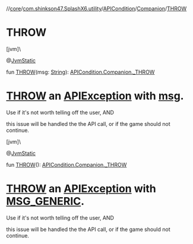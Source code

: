 //[core](../../../../index.md)/[com.shinkson47.SplashX6.utility](../../index.md)/[APICondition](../index.md)/[Companion](index.md)/[THROW](-t-h-r-o-w.md)

# THROW

[jvm]\

@[JvmStatic](https://kotlinlang.org/api/latest/jvm/stdlib/kotlin.jvm/-jvm-static/index.html)

fun [THROW](-t-h-r-o-w.md)(msg: [String](https://kotlinlang.org/api/latest/jvm/stdlib/kotlin/-string/index.html)): [APICondition.Companion._THROW](_-t-h-r-o-w/index.md)

# [THROW](-t-h-r-o-w.md) an [APIException](-a-p-i-exception/index.md) with [msg](-t-h-r-o-w.md).

Use if it's not worth telling off the user, AND

this issue will be handled the the API call, or if the game should not continue.

[jvm]\

@[JvmStatic](https://kotlinlang.org/api/latest/jvm/stdlib/kotlin.jvm/-jvm-static/index.html)

fun [THROW](-t-h-r-o-w.md)(): [APICondition.Companion._THROW](_-t-h-r-o-w/index.md)

# [THROW](-t-h-r-o-w.md) an [APIException](-a-p-i-exception/index.md) with [MSG_GENERIC](-m-s-g_-g-e-n-e-r-i-c.md).

Use if it's not worth telling off the user, AND

this issue will be handled the the API call, or if the game should not continue.
